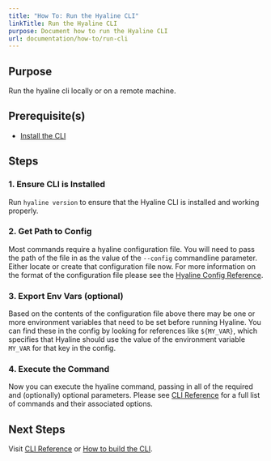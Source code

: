 ```yaml
---
title: "How To: Run the Hyaline CLI"
linkTitle: Run the Hyaline CLI
purpose: Document how to run the Hyaline CLI
url: documentation/how-to/run-cli
---
```

## Purpose
Run the hyaline cli locally or on a remote machine.

## Prerequisite(s)
* [Install the CLI](./01-install-cli.md)

## Steps

### 1. Ensure CLI is Installed
Run `hyaline version` to ensure that the Hyaline CLI is installed and working properly.

### 2. Get Path to Config
Most commands require a hyaline configuration file. You will need to pass the path of the file in as the value of the `--config` commandline parameter. Either locate or create that configuration file now. For more information on the format of the configuration file please see the [Hyaline Config Reference](../04-reference/01-config.md).

### 3. Export Env Vars (optional)
Based on the contents of the configuration file above there may be one or more environment variables that need to be set before running Hyaline. You can find these in the config by looking for references like `${MY_VAR}`, which specifies that Hyaline should use the value of the environment variable `MY_VAR` for that key in the config.

### 4. Execute the Command
Now you can execute the hyaline command, passing in all of the required and (optionally) optional parameters. Please see [CLI Reference](../04-reference/02-cli.md) for a full list of commands and their associated options.

## Next Steps
Visit [CLI Reference](../04-reference/02-cli.md) or [How to build the CLI](./04-build-cli.md).
